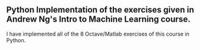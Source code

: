 ## Python Implementation of the exercises given in Andrew Ng's Intro to Machine Learning course. 
I have implemented all of the 8 Octave/Matlab exercises of this course in Python.
